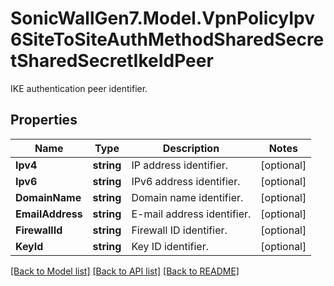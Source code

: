 # SonicWallGen7.Model.VpnPolicyIpv6SiteToSiteAuthMethodSharedSecretSharedSecretIkeIdPeer
IKE authentication peer identifier.

## Properties

Name | Type | Description | Notes
------------ | ------------- | ------------- | -------------
**Ipv4** | **string** | IP address identifier. | [optional] 
**Ipv6** | **string** | IPv6 address identifier. | [optional] 
**DomainName** | **string** | Domain name identifier. | [optional] 
**EmailAddress** | **string** | E-mail address identifier. | [optional] 
**FirewallId** | **string** | Firewall ID identifier. | [optional] 
**KeyId** | **string** | Key ID identifier. | [optional] 

[[Back to Model list]](../README.md#documentation-for-models) [[Back to API list]](../README.md#documentation-for-api-endpoints) [[Back to README]](../README.md)

